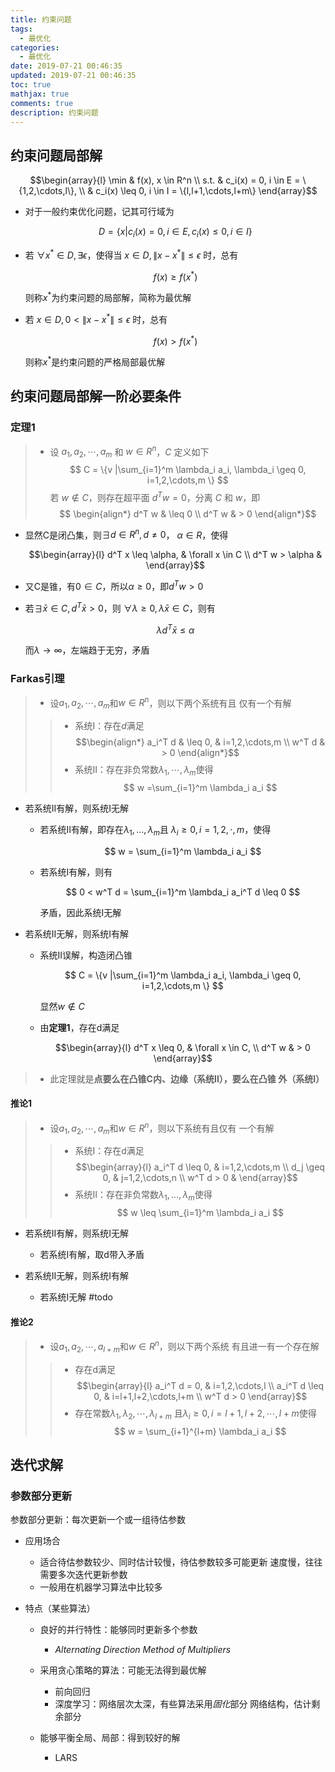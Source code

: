 ```yaml
---
title: 约束问题
tags:
  - 最优化
categories:
  - 最优化
date: 2019-07-21 00:46:35
updated: 2019-07-21 00:46:35
toc: true
mathjax: true
comments: true
description: 约束问题
---
```


##	约束问题局部解

$$\begin{array}{l}
\min & f(x), x \in R^n \\
s.t. & c_i(x) = 0, i \in E = \{1,2,\cdots,l\}, \\
& c_i(x) \leq 0, i \in I = \{l,l+1,\cdots,l+m\}
\end{array}$$

-	对于一般约束优化问题，记其可行域为

	$$
	D = \{x| c_i(x) = 0, i \in E, c_i(x) \leq 0, i \in I\}
	$$

-	若 $\forall x^{*} \in D, \exists \epsilon$，使得当 $x \in D, \|x - x^{*}\| \leq \epsilon$ 时，总有

	$$ f(x) \geq f(x^{*}) $$

	则称$x^{*}$为约束问题的局部解，简称为最优解

-	若 $x \in D, 0 < \|x - x^{*}\| \leq \epsilon$ 时，总有

	$$ f(x) > f(x^{*})$$

	则称$x^{*}$是约束问题的严格局部最优解

##	约束问题局部解一阶必要条件

###	定理1

> - 设 $a_1,a_2,\cdots,a_m$ 和 $w \in R^n$，$C$ 定义如下 $$
		C = \{v |\sum_{i=1}^m \lambda_i a_i, \lambda_i \geq 0,
		i=1,2,\cdots,m \}
	$$
	若 $w \notin C$，则存在超平面 $d^T w = 0$，分离 $C$ 和 $w$，即 $$
	\begin{align*}
		d^T w & \leq 0 \\
		d^T w & > 0
	\end{align*}$$

-	显然C是闭凸集，则$\exists d \in R^n, d \neq 0$，
	$\alpha \in R$，使得

	$$\begin{array}{l}
	d^T x \leq \alpha, &  \forall x \in C \\
	d^T w > \alpha &
	\end{array}$$

-	又C是锥，有$0 \in C$，所以$\alpha \geq 0$，即$d^T w > 0$

-	若$\exists \bar x \in C, d^T \bar x > 0$，则
	$\forall \lambda \geq 0, \lambda \bar x \in C$，则有

	$$
	\lambda d^T \bar x \leq \alpha
	$$

	而$\lambda \rightarrow \infty$，左端趋于无穷，矛盾

###	Farkas引理

> - 设$a_1,a_2,\cdots,a_m$和$w \in R^n$，则以下两个系统有且
	仅有一个有解
> > -	系统I：存在$d$满足
		$$\begin{align*}
		a_i^T d & \leq 0, & i=1,2,\cdots,m \\
		w^T d & > 0
		\end{align*}$$
> > -	系统II：存在非负常数$\lambda_1,\cdots,\lambda_m$使得
		$$
		w =\sum_{i=1}^m \lambda_i a_i
		$$

-	若系统II有解，则系统I无解

	-	若系统II有解，即存在$\lambda_1,...,\lambda_m$且
		$\lambda_i \geq 0,i=1,2,\cdot,m$，使得

		$$
		w = \sum_{i=1}^m \lambda_i a_i
		$$

	-	若系统I有解，则有

		$$
		0 < w^T d = \sum_{i=1}^m \lambda_i a_i^T d \leq 0
		$$

		矛盾，因此系统I无解

-	若系统II无解，则系统I有解

	-	系统II误解，构造闭凸锥

		$$
		C = \{v |\sum_{i=1}^m \lambda_i a_i, \lambda_i \geq 0,
			i=1,2,\cdots,m \}
		$$

		显然$w \notin C$

	-	由**定理1**，存在d满足

		$$\begin{array}{l}
		d^T x \leq 0, & \forall x \in C, \\
		d^T w & > 0
		\end{array}$$

> - 此定理就是**点要么在凸锥C内、边缘（系统II），要么在凸锥
	外（系统I）**

####	推论1

> - 设$a_1,a_2,\cdots,a_m$和$w \in R^n$，则以下系统有且仅有
	一个有解
> > -	系统I：存在d满足
		$$\begin{array}{l}
		a_i^T d \leq 0, &  i=1,2,\cdots,m \\
		d_j \geq 0, &  j=1,2,\cdots,n \\
		w^T d > 0 &
		\end{array}$$
> > -	系统II：存在非负常数$\lambda_1,...,\lambda_m$使得
		$$
		w \leq \sum_{i=1}^m \lambda_i a_i
		$$

-	若系统II有解，则系统I无解
	-	若系统I有解，取d带入矛盾

-	若系统II无解，则系统I有解
	-	若系统I无解
#todo

####	推论2

> - 设$a_1,a_2,\cdots,a_{l+m}$和$w \in R^n$，则以下两个系统
	有且进一有一个存在解
> > -	存在d满足
		$$\begin{array}{l}
		a_i^T d = 0, & i=1,2,\cdots,l \\
		a_i^T d \leq 0, & i=l+1,l+2,\cdots,l+m \\
		w^T d > 0
		\end{array}$$
> > -	存在常数$\lambda_1,\lambda_2,\cdots,\lambda_{l+m}$
		且$\lambda_i \geq 0, i=l+1, l+2, \cdots, l+m$使得
		$$
		w = \sum_{i+1}^{l+m} \lambda_i a_i
		$$

##	迭代求解

###	参数部分更新

参数部分更新：每次更新一个或一组待估参数

-	应用场合
	-	适合待估参数较少、同时估计较慢，待估参数较多可能更新
		速度慢，往往需要多次迭代更新参数
	-	一般用在机器学习算法中比较多

-	特点（某些算法）

	-	良好的并行特性：能够同时更新多个参数
		-	*Alternating Direction Method of Multipliers*

	-	采用贪心策略的算法：可能无法得到最优解
		-	前向回归
		-	深度学习：网络层次太深，有些算法采用*固化*部分
			网络结构，估计剩余部分

	-	能够平衡全局、局部：得到较好的解
		-	LARS


